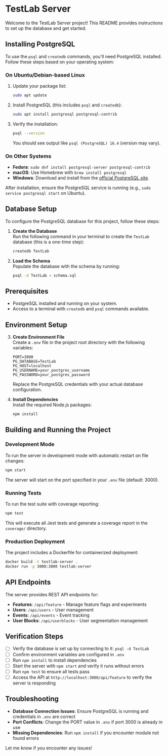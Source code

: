 # TestLab Server

Welcome to the TestLab Server project! This README provides instructions to set up the database and get started.

## Installing PostgreSQL

To use the `psql` and `createdb` commands, you'll need PostgreSQL installed. Follow these steps based on your operating system:

### On Ubuntu/Debian-based Linux
1. Update your package list:
   ```bash
   sudo apt update
   ```
2. Install PostgreSQL (this includes `psql` and `createdb`):
   ```bash
   sudo apt install postgresql postgresql-contrib
   ```
3. Verify the installation:
   ```bash
   psql --version
   ```
   You should see output like `psql (PostgreSQL) 16.4` (version may vary).

### On Other Systems
- **Fedora**: `sudo dnf install postgresql-server postgresql-contrib`
- **macOS**: Use Homebrew with `brew install postgresql`
- **Windows**: Download and install from the [official PostgreSQL site](https://www.postgresql.org/download/windows/).

After installation, ensure the PostgreSQL service is running (e.g., `sudo service postgresql start` on Ubuntu).

## Database Setup

To configure the PostgreSQL database for this project, follow these steps:

1. **Create the Database**  
   Run the following command in your terminal to create the `TestLab` database (this is a one-time step):  
   ```bash
   createdb TestLab
   ```

2. **Load the Schema**  
   Populate the database with the schema by running:  
   ```bash
   psql -d TestLab < schema.sql
   ```

## Prerequisites

- PostgreSQL installed and running on your system.
- Access to a terminal with `createdb` and `psql` commands available.

## Environment Setup

3. **Create Environment File**  
   Create a `.env` file in the project root directory with the following variables:  
   ```env
   PORT=3000
   PG_DATABASE=TestLab
   PG_HOST=localhost
   PG_USERNAME=your_postgres_username
   PG_PASSWORD=your_postgres_password
   ```
   Replace the PostgreSQL credentials with your actual database configuration.

4. **Install Dependencies**  
   Install the required Node.js packages:  
   ```bash
   npm install
   ```

## Building and Running the Project

### Development Mode
To run the server in development mode with automatic restart on file changes:
```bash
npm start
```
The server will start on the port specified in your `.env` file (default: 3000).

### Running Tests
To run the test suite with coverage reporting:
```bash
npm test
```
This will execute all Jest tests and generate a coverage report in the `coverage/` directory.

### Production Deployment
The project includes a Dockerfile for containerized deployment:
```bash
docker build -t testlab-server .
docker run -p 3000:3000 testlab-server
```

## API Endpoints

The server provides REST API endpoints for:
- **Features**: `/api/feature` - Manage feature flags and experiments
- **Users**: `/api/users` - User management  
- **Events**: `/api/events` - Event tracking
- **User Blocks**: `/api/userblocks` - User segmentation management

## Verification Steps

- [ ] Verify the database is set up by connecting to it: `psql -d TestLab`
- [ ] Confirm environment variables are configured in `.env`
- [ ] Run `npm install` to install dependencies
- [ ] Start the server with `npm start` and verify it runs without errors
- [ ] Run `npm test` to ensure all tests pass
- [ ] Access the API at `http://localhost:3000/api/feature` to verify the server is responding

## Troubleshooting

- **Database Connection Issues**: Ensure PostgreSQL is running and credentials in `.env` are correct
- **Port Conflicts**: Change the PORT value in `.env` if port 3000 is already in use
- **Missing Dependencies**: Run `npm install` if you encounter module not found errors

Let me know if you encounter any issues!
